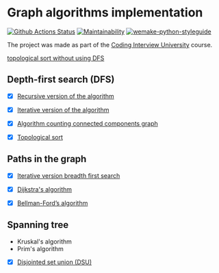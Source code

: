 #  Graph algorithms implementation

[![Github Actions Status](https://github.com/dosart/Graph_algorithms/workflows/Python%20CI/badge.svg)](https://github.com/dosart/Graph_algorithms/actions)
[![Maintainability](https://api.codeclimate.com/v1/badges/f030e19f6dd7f8da07f2/maintainability)](https://codeclimate.com/github/dosart/Graph_algorithms/maintainability)
[![wemake-python-styleguide](https://img.shields.io/badge/style-wemake-000000.svg)](https://github.com/wemake-services/wemake-python-styleguide)

The project was made as part of the [Coding Interview University](https://github.com/Ilyushin/google-interview-university) course.



[topological sort without using DFS](https://github.com/dosart/Graph_algorithms/blob/master/graph_algorithms/algorithms/topological_sort.py)


## Depth-first search (DFS)

- [x] [Recursive version of the algorithm](https://github.com/dosart/Graph_algorithms/blob/master/graph_algorithms/algorithms/dfs/dfs_recursion.py)
- [x] [Iterative version of the algorithm](https://github.com/dosart/Graph_algorithms/blob/master/graph_algorithms/algorithms/dfs/dfs_iterative.py)
- [x] [Algorithm counting connected components graph](https://github.com/dosart/Graph_algorithms/blob/master/graph_algorithms/algorithms/dfs/connected_components.py)
- [x] [Topological sort](https://github.com/dosart/Graph_algorithms/blob/master/graph_algorithms/algorithms/dfs/topological_sort.py)


## Paths in the graph
- [x] [Iterative version breadth first search](https://github.com/dosart/Graph_algorithms/blob/master/graph_algorithms/algorithms/bfs/bfs.py)
- [x] [Dijkstra's algorithm](https://github.com/dosart/Graph_algorithms/blob/master/graph_algorithms/algorithms/dijkstra/dijkstra.py)
- [x] [Bellman-Ford’s algorithm](https://github.com/dosart/Graph_algorithms/blob/master/graph_algorithms/algorithms/bellman_ford/bellman_ford.py)


## Spanning tree
- Kruskal's algorithm
- Prim's algorithm
- [x] [Disjointed set union (DSU)](https://github.com/dosart/Graph_algorithms/blob/master/graph_algorithms/data_structure/disjointed_set_union/disjointed_set_union.py)
  
